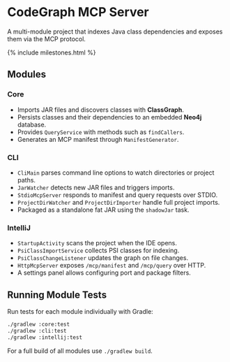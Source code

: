 # CodeGraph MCP Server

A multi-module project that indexes Java class dependencies and exposes them
via the MCP protocol.

{% include milestones.html %}

## Modules

### Core

- Imports JAR files and discovers classes with **ClassGraph**.
- Persists classes and their dependencies to an embedded **Neo4j** database.
- Provides `QueryService` with methods such as `findCallers`.
- Generates an MCP manifest through `ManifestGenerator`.

### CLI

- `CliMain` parses command line options to watch directories or project paths.
- `JarWatcher` detects new JAR files and triggers imports.
- `StdioMcpServer` responds to manifest and query requests over STDIO.
- `ProjectDirWatcher` and `ProjectDirImporter` handle full project imports.
- Packaged as a standalone fat JAR using the `shadowJar` task.

### IntelliJ

- `StartupActivity` scans the project when the IDE opens.
- `PsiClassImportService` collects PSI classes for indexing.
- `PsiClassChangeListener` updates the graph on file changes.
- `HttpMcpServer` exposes `/mcp/manifest` and `/mcp/query` over HTTP.
- A settings panel allows configuring port and package filters.

## Running Module Tests

Run tests for each module individually with Gradle:

```bash
./gradlew :core:test
./gradlew :cli:test
./gradlew :intellij:test
```

For a full build of all modules use `./gradlew build`.
